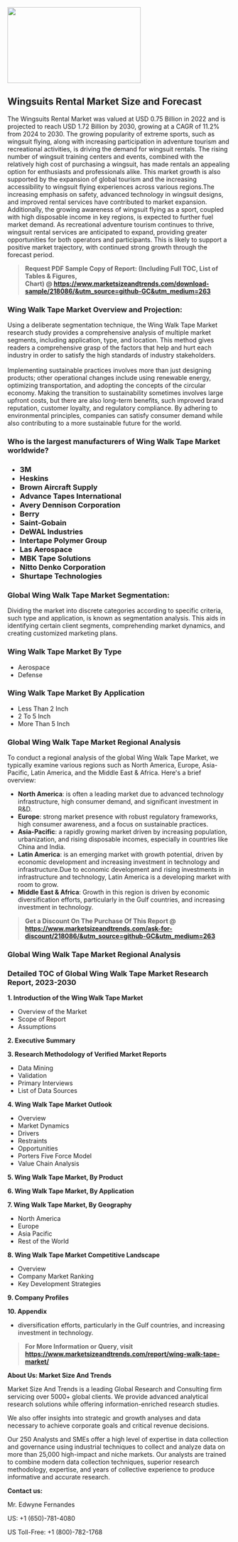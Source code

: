 <p><img class="alignnone size-medium wp-image-20088" src="https://ffe5etoiles.com/wp-content/uploads/2024/12/MST1-300x171.png" alt="" width="300" height="171" /></p><h2>Wingsuits Rental Market Size and Forecast</h2><p>The Wingsuits Rental Market was valued at USD 0.75 Billion in 2022 and is projected to reach USD 1.72 Billion by 2030, growing at a CAGR of 11.2% from 2024 to 2030. The growing popularity of extreme sports, such as wingsuit flying, along with increasing participation in adventure tourism and recreational activities, is driving the demand for wingsuit rentals. The rising number of wingsuit training centers and events, combined with the relatively high cost of purchasing a wingsuit, has made rentals an appealing option for enthusiasts and professionals alike. This market growth is also supported by the expansion of global tourism and the increasing accessibility to wingsuit flying experiences across various regions.The increasing emphasis on safety, advanced technology in wingsuit designs, and improved rental services have contributed to market expansion. Additionally, the growing awareness of wingsuit flying as a sport, coupled with high disposable income in key regions, is expected to further fuel market demand. As recreational adventure tourism continues to thrive, wingsuit rental services are anticipated to expand, providing greater opportunities for both operators and participants. This is likely to support a positive market trajectory, with continued strong growth through the forecast period.</p></p><blockquote id="" class=""><strong>Request PDF Sample Copy of Report: (Including Full TOC, List of Tables &amp; Figures, Chart)&nbsp;@&nbsp;<strong><a href="https://www.marketsizeandtrends.com/download-sample/218086/&utm_source=github-GC&utm_medium=263" target="_blank">https://www.marketsizeandtrends.com/download-sample/218086/&utm_source=github-GC&utm_medium=263</a></strong></strong></blockquote><h3 id="" class="">Wing Walk Tape Market&nbsp;Overview and Projection:</h3><p id="" class="">Using a deliberate segmentation technique, the Wing Walk Tape Market research study provides a comprehensive analysis of multiple market segments, including application, type, and location. This method gives readers a comprehensive grasp of the factors that help and hurt each industry in order to satisfy the high standards of industry stakeholders. <br /> <br />Implementing sustainable practices involves more than just designing products; other operational changes include using renewable energy, optimizing transportation, and adopting the concepts of the circular economy. Making the transition to sustainability sometimes involves large upfront costs, but there are also long-term benefits, such improved brand reputation, customer loyalty, and regulatory compliance. By adhering to environmental principles, companies can satisfy consumer demand while also contributing to a more sustainable future for the world.</p><h3 id="" class="">Who is the largest manufacturers of&nbsp;Wing Walk Tape Market worldwide?</h3><h3 class=""><p><ul><li>3M </li><li> Heskins </li><li> Brown Aircraft Supply </li><li> Advance Tapes International </li><li> Avery Dennison Corporation </li><li> Berry </li><li> Saint-Gobain </li><li> DeWAL Industries </li><li> Intertape Polymer Group </li><li> Las Aerospace </li><li> MBK Tape Solutions </li><li> Nitto Denko Corporation </li><li> Shurtape Technologies</li></ul></p></h3><h3 id="" class="">Global&nbsp;Wing Walk Tape Market Segmentation:</h3><p id="" class="">Dividing the market into discrete categories according to specific criteria, such type and application, is known as segmentation analysis. This aids in identifying certain client segments, comprehending market dynamics, and creating customized marketing plans.</p><h3 id="" class="">Wing Walk Tape Market&nbsp;By Type</h3><p><p><ul><li>Aerospace</li><li> Defense</p></li></ul></p></p><h3 id="" class="">Wing Walk Tape Market&nbsp;By Application</h3><p class=""><p><ul><li>Less Than 2 Inch</li><li> 2 To 5 Inch</li><li> More Than 5 Inch</li></ul></p></p><h3 id="" class="">Global Wing Walk Tape Market Regional Analysis</h3><p id="" class="">To conduct a regional analysis of the global Wing Walk Tape Market, we typically examine various regions such as North America, Europe, Asia-Pacific, Latin America, and the Middle East &amp; Africa. Here's a brief overview:</p><ul><li><strong>North America</strong>: is often a leading market due to advanced technology infrastructure, high consumer demand, and significant investment in R&amp;D.</li><li><strong>Europe</strong>: strong market presence with robust regulatory frameworks, high consumer awareness, and a focus on sustainable practices.</li><li><strong>Asia-Pacific</strong>: a rapidly growing market driven by increasing population, urbanization, and rising disposable incomes, especially in countries like China and India.</li><li><strong>Latin America</strong>: is an emerging market with growth potential, driven by economic development and increasing investment in technology and infrastructure.Due to economic development and rising investments in infrastructure and technology, Latin America is a developing market with room to grow.</li><li><strong>Middle East &amp; Africa</strong>: Growth in this region is driven by economic diversification efforts, particularly in the Gulf countries, and increasing investment in technology.</li></ul><blockquote id="" class=""><strong>Get a Discount On The Purchase Of This Report @ <strong><a href="https://www.marketsizeandtrends.com/ask-for-discount/218086/&utm_source=github-GC&utm_medium=263" target="_blank">https://www.marketsizeandtrends.com/ask-for-discount/218086/&utm_source=github-GC&utm_medium=263</a></strong></strong></blockquote><h3 id="" class="">Global Wing Walk Tape Market Regional Analysis</h3><h3 id="" class="">Detailed TOC of Global Wing Walk Tape Market Research Report, 2023-2030</h3><p id="" class=""><strong>1. Introduction of the Wing Walk Tape Market</strong></p><ul><li>Overview of the Market</li><li>Scope of Report</li><li>Assumptions</li></ul><p id="" class=""><strong>2. Executive Summary</strong></p><p id="" class=""><strong>3. Research Methodology of Verified Market Reports</strong></p><ul><li>Data Mining</li><li>Validation</li><li>Primary Interviews</li><li>List of Data Sources</li></ul><p id="" class=""><strong>4. Wing Walk Tape Market Outlook</strong></p><ul><li>Overview</li><li>Market Dynamics</li><li>Drivers</li><li>Restraints</li><li>Opportunities</li><li>Porters Five Force Model</li><li>Value Chain Analysis</li></ul><p id="" class=""><strong>5. Wing Walk Tape Market, By Product</strong></p><p id="" class=""><strong>6. Wing Walk Tape Market, By Application</strong></p><p id="" class=""><strong>7. Wing Walk Tape Market, By Geography</strong></p><ul><li>North America</li><li>Europe</li><li>Asia Pacific</li><li>Rest of the World</li></ul><p id="" class=""><strong>8. Wing Walk Tape Market Competitive Landscape</strong></p><ul><li>Overview</li><li>Company Market Ranking</li><li>Key Development Strategies</li></ul><p id="" class=""><strong>9. Company Profiles</strong></p><p id="" class=""><strong>10. Appendix</strong></p><ul><li>diversification efforts, particularly in the Gulf countries, and increasing investment in technology.</li></ul><blockquote id="" class=""><strong>For More Information or Query, visit <strong><strong><a href="https://www.marketsizeandtrends.com/report/wing-walk-tape-market/" target="_blank">https://www.marketsizeandtrends.com/report/wing-walk-tape-market/</a></strong></strong></strong></blockquote><p id="" class=""><strong>About Us: Market Size And Trends</strong></p><p id="" class="">Market Size And Trends is a leading Global Research and Consulting firm servicing over 5000+ global clients. We provide advanced analytical research solutions while offering information-enriched research studies.</p><p id="" class="">We also offer insights into strategic and growth analyses and data necessary to achieve corporate goals and critical revenue decisions.</p><p id="" class="">Our 250 Analysts and SMEs offer a high level of expertise in data collection and governance using industrial techniques to collect and analyze data on more than 25,000 high-impact and niche markets. Our analysts are trained to combine modern data collection techniques, superior research methodology, expertise, and years of collective experience to produce informative and accurate research.</p><p id="" class=""><strong>Contact us:</strong></p><p id="" class="">Mr. Edwyne Fernandes</p><p id="" class="">US: +1 (650)-781-4080</p><p id="" class="">US Toll-Free: +1 (800)-782-1768</p>
